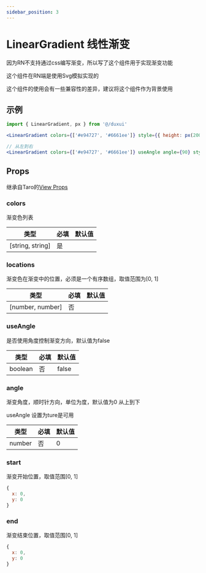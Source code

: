 ```yaml
---
sidebar_position: 3
---
```


# LinearGradient 线性渐变

因为RN不支持通过css编写渐变，所以写了这个组件用于实现渐变功能

这个组件在RN端是使用Svg模拟实现的

这个组件的使用会有一些兼容性的差异，建议将这个组件作为背景使用

## 示例

```jsx
import { LinearGradient, px } from '@/duxui'

<LinearGradient colors={['#e94727', '#6661ee']} style={{ height: px(200) }}></LinearGradient>

// 从左到右
<LinearGradient colors={['#e94727', '#6661ee']} useAngle angle={90} style={{ height: px(200) }}></LinearGradient>
```

## Props

继承自Taro的[View Props](https://nervjs.github.io/taro-docs/docs/components/viewContainer/view#viewprops)

### colors

渐变色列表

| 类型 | 必填 | 默认值 |
| ---- | -------- | ------- |
| [string, string] | 是 |  |

### locations

渐变色在渐变中的位置，必须是一个有序数组，取值范围为[0, 1]

| 类型 | 必填 | 默认值 |
| ---- | -------- | ------- |
| [number, number] | 否 |  |

### useAngle

是否使用角度控制渐变方向，默认值为false

| 类型 | 必填 | 默认值 |
| ---- | -------- | ------- |
| boolean | 否 | false |

### angle

渐变角度，顺时针方向，单位为度，默认值为0 从上到下

useAngle 设置为ture是可用

| 类型 | 必填 | 默认值 |
| ---- | -------- | ------- |
| number | 否 | 0 |

### start

渐变开始位置，取值范围[0, 1]

```js
{
  x: 0,
  y: 0
}
```

### end

渐变结束位置，取值范围[0, 1]

```js
{
  x: 0,
  y: 0
}
```
